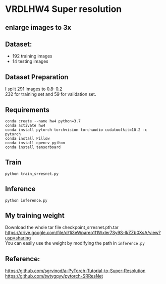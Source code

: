 # VRDLHW4 Super resolution
## enlarge images to 3x

## Dataset:
 - 192 training images
 - 14 testing images

## Dataset Preparation
I split 291 images to 0.8: 0.2  
232 for training set and 59 for validation set.

## Requirements
```
conda create --name hw4 python=3.7
conda activate hw4
conda install pytorch torchvision torchaudio cudatoolkit=10.2 -c pytorch
conda install Pillow
conda install opencv-python
conda install tensorboard
```

## Train 
```python train_srresnet.py```

## Inference
```python inference.py```

## My training weight
Download the whole tar file checkpoint_srresnet.pth.tar  
https://drive.google.com/file/d/1i3eWpareo1f1Wxler7Sy9S-lkZZb0XsA/view?usp=sharing  
You can easily use the weight by modifying the path in ```inference.py```

## Reference:  
https://github.com/sgrvinod/a-PyTorch-Tutorial-to-Super-Resolution
https://github.com/twtygqyy/pytorch-SRResNet
